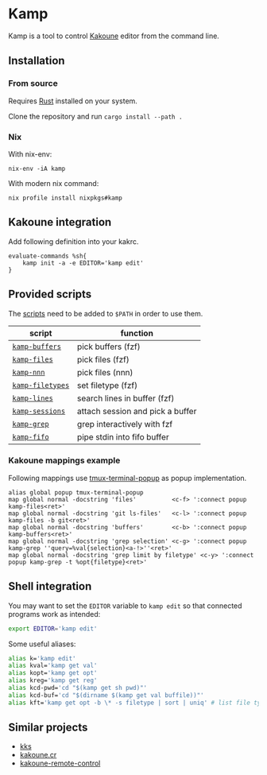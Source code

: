 # Kamp

Kamp is a tool to control [Kakoune](https://github.com/mawww/kakoune) editor from the command line.

## Installation

### From source

Requires [Rust](https://www.rust-lang.org) installed on your system.

Clone the repository and run `cargo install --path .`

### Nix

With nix-env:

```shell-script
nix-env -iA kamp
```

With modern nix command:

```shell-script
nix profile install nixpkgs#kamp
```

## Kakoune integration

Add following definition into your kakrc.

```kak
evaluate-commands %sh{
    kamp init -a -e EDITOR='kamp edit'
}
```

## Provided scripts

The [scripts](scripts) need to be added to `$PATH` in order to use them.

| script                                     | function                         |
| ------------------------------------------ | -------------------------------- |
| [`kamp-buffers`](scripts/kamp-buffers)     | pick buffers (fzf)               |
| [`kamp-files`](scripts/kamp-files)         | pick files (fzf)                 |
| [`kamp-nnn`](scripts/kamp-nnn)             | pick files (nnn)                 |
| [`kamp-filetypes`](scripts/kamp-filetypes) | set filetype (fzf)               |
| [`kamp-lines`](scripts/kamp-lines)         | search lines in buffer (fzf)     |
| [`kamp-sessions`](scripts/kamp-sessions)   | attach session and pick a buffer |
| [`kamp-grep`](scripts/kamp-grep)           | grep interactively with fzf      |
| [`kamp-fifo`](scripts/kamp-fifo)           | pipe stdin into fifo buffer      |

### Kakoune mappings example

Following mappings use [tmux-terminal-popup](https://github.com/alexherbo2/tmux.kak/blob/716d8a49be26b6c2332ad4f3c5342e485e02dff4/docs/manual.md#tmux-terminal-popup) as popup implementation.

```kak
alias global popup tmux-terminal-popup
map global normal -docstring 'files'          <c-f> ':connect popup kamp-files<ret>'
map global normal -docstring 'git ls-files'   <c-l> ':connect popup kamp-files -b git<ret>'
map global normal -docstring 'buffers'        <c-b> ':connect popup kamp-buffers<ret>'
map global normal -docstring 'grep selection' <c-g> ':connect popup kamp-grep ''query=%val{selection}<a-!>''<ret>'
map global normal -docstring 'grep limit by filetype' <c-y> ':connect popup kamp-grep -t %opt{filetype}<ret>'
```

## Shell integration

You may want to set the `EDITOR` variable to `kamp edit` so that connected programs work as intended:

```sh
export EDITOR='kamp edit'
```

Some useful aliases:

```sh
alias k='kamp edit'
alias kval='kamp get val'
alias kopt='kamp get opt'
alias kreg='kamp get reg'
alias kcd-pwd='cd "$(kamp get sh pwd)"'
alias kcd-buf='cd "$(dirname $(kamp get val buffile))"'
alias kft='kamp get opt -b \* -s filetype | sort | uniq' # list file types you're working on
```

## Similar projects

- [kks](https://github.com/kkga/kks)
- [kakoune.cr](https://github.com/alexherbo2/kakoune.cr)
- [kakoune-remote-control](https://github.com/danr/kakoune-remote-control)
